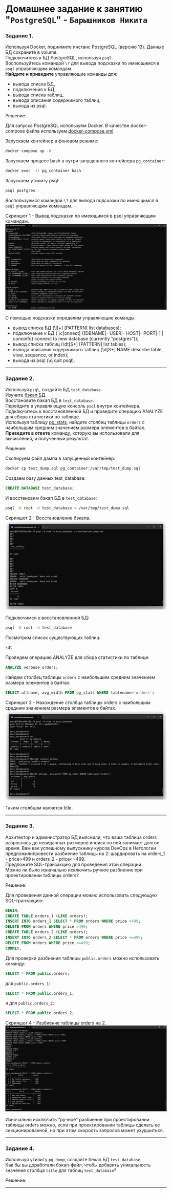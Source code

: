 # Домашнее задание к занятию "`PostgreSQL`" - `Барышников Никита`


### Задание 1. 

Используя Docker, поднимите инстанс PostgreSQL (версию 13). Данные БД сохраните в volume.  
Подключитесь к БД PostgreSQL, используя `psql`.  
Воспользуйтесь командой `\?` для вывода подсказки по имеющимся в `psql` управляющим командам.  
**Найдите и приведите** управляющие команды для:
- вывода списка БД,
- подключения к БД,
- вывода списка таблиц,
- вывода описания содержимого таблиц,
- выхода из psql.  

Решение:

Для запуска PostgreSQL используем Docker. В качестве docker-compose файла используем [docker-compose.yml](./config/docker-compose.yml).

Запускаем контейнер в фоновом режиме:  
```bash
docker compose up -d
```

Запускаем процесс bash в нутри запущенного контейнера `pg_container`:  
```bash
docker exec -it pg_container bash
```

Запускаем утилиту psql:  
```bash
psql postgres
```

Воспользуемся командой `\?` для вывода подсказки по имеющимся в `psql` управляющим командам.

Скриншот 1 - Вывод подсказки по имеющимся в psql управляющим командам.
![Скриншот-1](https://github.com/BaryshnikovNV/netology-devops/blob/db-04-postgresql/BD-DEV-9/db/15.4-db-04-postgresql/img/15.4.1_Вывод_подсказки_по_имеющимся_в_psql_управляющим_командам.png)

C помощью подсказки определим управляющие команды:

- вывод списка БД                        (\l[+]   [PATTERN]      list databases);
- подключение к БД                       ( \c[onnect] {[DBNAME|- USER|- HOST|- PORT|-] | conninfo} connect to new database (currently "postgres"));
- вывод списка таблиц                    (\dt[S+] [PATTERN]      list tables);
- вывода описания содержимого таблиц     (\d[S+]  NAME           describe table, view, sequence, or index);
- выхода из psql                         (\q                     quit psql).

---

### Задание 2.

Используя `psql`, создайте БД `test_database`.  
Изучите [бэкап БД](https://github.com/netology-code/virt-homeworks/tree/virt-11/06-db-04-postgresql/test_data).  
Восстановите бэкап БД в `test_database`.  
Перейдите в управляющую консоль `psql` внутри контейнера.  
Подключитесь к восстановленной БД и проведите операцию ANALYZE для сбора статистики по таблице.  
Используя таблицу [pg_stats](https://postgrespro.ru/docs/postgresql/12/view-pg-stats), найдите столбец таблицы `orders` с наибольшим средним значением размера элементов в байтах.  
**Приведите в ответе** команду, которую вы использовали для вычисления, и полученный результат.

Решение:

Скопируем файл дампа в запущенный контейнер:
```bash
docker cp test_dump.sql pg_container:/var/tmp/test_dump.sql
```

Создаем базу данных test_database:
```sql
CREATE DATABASE test_database;
```

И восстановим бэкап БД в `test_database`:
```bash
psql -U root -d test_database < /var/tmp/test_dump.sql
```

Скриншот 2 - Восстановление бэкапа.
![Скриншот-2](https://github.com/BaryshnikovNV/netology-devops/blob/db-04-postgresql/BD-DEV-9/db/15.4-db-04-postgresql/img/15.4.2.1_Восстановление_бэкапа.png)

Подключимся к восстановленной БД:
```bash
psql -U root -d test_database
```

Посмотрим список существующих таблиц:
```bash
\dt
```

Проведем операцию ANALYZE для сбора статистики по таблице:
```sql
ANALYZE verbose orders;
```

Найдем столбец таблицы `orders` с наибольшим средним значением размера элементов в байтах:
```sql
SELECT attname, avg_width FROM pg_stats WHERE tablename='orders';
```

Скриншот 3 - Нахождение столбца таблицы orders с наибольшим средним значением размера элементов в байтах.
![Скриншот-3](https://github.com/BaryshnikovNV/netology-devops/blob/db-04-postgresql/BD-DEV-9/db/15.4-db-04-postgresql/img/15.4.2.2_Нахождение_столбца_таблицы_orders.png)

Таким столбцом является title.

---

### Задание 3.

Архитектор и администратор БД выяснили, что ваша таблица orders разрослась до невиданных размеров ипоиск по ней занимает долгое время. Вам как успешному выпускнику курсов DevOps в Нетологии предложилипровести разбиение таблицы на 2: шардировать на orders_1 - price>499 и orders_2 - price<=499.  
Предложите SQL-транзакцию для проведения этой операции.  
Можно ли было изначально исключить ручное разбиение при проектировании таблицы orders?

Решение:

Для проведения данной операции можно использовать следующую SQL-транзакцию:
```sql
BEGIN;
CREATE TABLE orders_1 (LIKE orders);
INSERT INTO orders_1 SELECT * FROM orders WHERE price >499;
DELETE FROM orders WHERE price >499;
CREATE TABLE orders_2 (LIKE orders);
INSERT INTO orders_2 SELECT * FROM orders WHERE price <=499;
DELETE FROM orders WHERE price <=499;
COMMIT;
```

Для проверки разбиения таблицы `public.orders` можно использовать команду:
```sql
SELECT * FROM public.orders;
```
для `public.orders_1`:
```sql
SELECT * FROM public.orders_1;
```
и для `public.orders_2`:
```sql
SELECT * FROM public.orders_2;
```

Скриншот 4 - Разбиение таблицы orders на 2.
![Скриншот-4](https://github.com/BaryshnikovNV/netology-devops/blob/db-04-postgresql/BD-DEV-9/db/15.4-db-04-postgresql/img/15.4.3_Разбиение_таблицы_orders_на_2.png)

Изночально исключить "ручное" разбиение при проектировании таблицы orders можно, если при проектировании таблицы сделать ее секционированной, но при этом скорость запросов может ухудшиться.

---

### Задание 4.

Используя утилиту `pg_dump`, создайте бекап БД `test_database`.  
Как бы вы доработали бэкап-файл, чтобы добавить уникальность значения столбца `title` для таблиц `test_database`?

Решение:



---